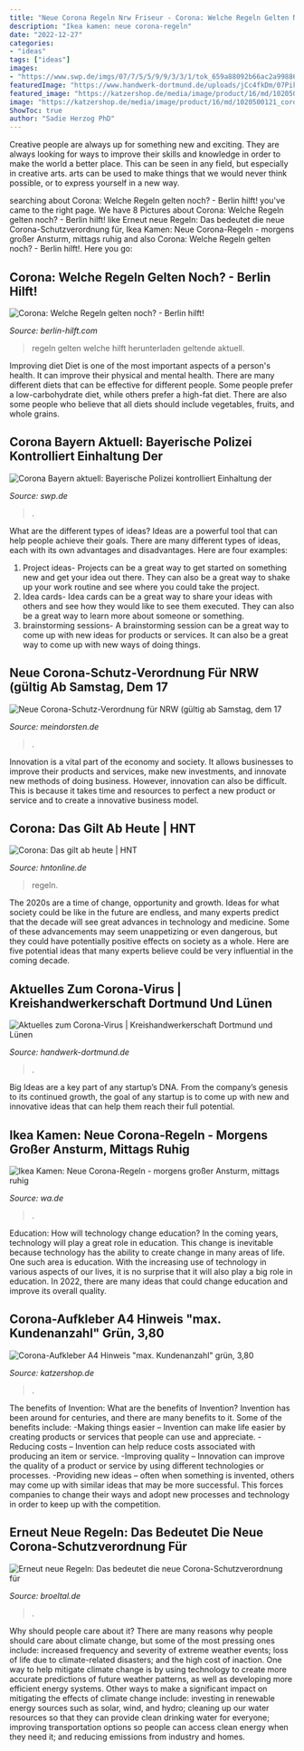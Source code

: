 ```yaml
---
title: "Neue Corona Regeln Nrw Friseur - Corona: Welche Regeln Gelten Noch?"
description: "Ikea kamen: neue corona-regeln"
date: "2022-12-27"
categories:
- "ideas"
tags: ["ideas"]
images:
- "https://www.swp.de/imgs/07/7/5/5/9/9/3/3/1/tok_659a88092b66ac2a99886925264d5318/w1176_h662_x828_y430_d426ccf6db760989.jpeg"
featuredImage: "https://www.handwerk-dortmund.de/uploads/jCc4fkDm/07Piktogramme_Hygienetipps_300dpi.png"
featured_image: "https://katzershop.de/media/image/product/16/md/1020500121_corona-aufkleber-a4-hinweis-corona-regeln-gruen.jpg"
image: "https://katzershop.de/media/image/product/16/md/1020500121_corona-aufkleber-a4-hinweis-corona-regeln-gruen.jpg"
ShowToc: true
author: "Sadie Herzog PhD"
---
```



Creative people are always up for something new and exciting. They are always looking for ways to improve their skills and knowledge in order to make the world a better place. This can be seen in any field, but especially in creative arts. arts can be used to make things that we would never think possible, or to express yourself in a new way.

	

		
searching about Corona: Welche Regeln gelten noch? - Berlin hilft! you've came to the right page. We have 8 Pictures about Corona: Welche Regeln gelten noch? - Berlin hilft! like Erneut neue Regeln: Das bedeutet die neue Corona-Schutzverordnung für, Ikea Kamen: Neue Corona-Regeln - morgens großer Ansturm, mittags ruhig and also Corona: Welche Regeln gelten noch? - Berlin hilft!. Here you go:
		
    
## Corona: Welche Regeln Gelten Noch? - Berlin Hilft!

<img loading=lazy src="https://i1.wp.com/berlin-hilft.com/wp-content/uploads/2020/07/E5BA9D53-0BBF-4A0B-9441-A632E742DBCB.jpeg?w=1200" onerror="this.onerror=null;this.src='https://tse4.mm.bing.net/th?id=OIP.35EfokwLxAwLAwU9Vo9TDwHaGI&amp;pid=15.1';" alt="Corona: Welche Regeln gelten noch? - Berlin hilft!">

_Source: berlin-hilft.com_

>regeln gelten welche hilft herunterladen geltende aktuell. 

	

Improving diet
Diet is one of the most important aspects of a person's health. It can improve their physical and mental health. There are many different diets that can be effective for different people. Some people prefer a low-carbohydrate diet, while others prefer a high-fat diet. There are also some people who believe that all diets should include vegetables, fruits, and whole grains.

    
## Corona Bayern Aktuell: Bayerische Polizei Kontrolliert Einhaltung Der

<img loading=lazy src="https://www.swp.de/imgs/07/7/5/5/9/9/3/3/1/tok_659a88092b66ac2a99886925264d5318/w1176_h662_x828_y430_d426ccf6db760989.jpeg" onerror="this.onerror=null;this.src='https://tse2.mm.bing.net/th?id=OIP._yXkXVx8JfzO1nFSMLPz4QHaEK&amp;pid=15.1';" alt="Corona Bayern aktuell: Bayerische Polizei kontrolliert Einhaltung der">

_Source: swp.de_

>. 

	

What are the different types of ideas?
Ideas are a powerful tool that can help people achieve their goals. There are many different types of ideas, each with its own advantages and disadvantages. Here are four examples: 
1. Project ideas- Projects can be a great way to get started on something new and get your idea out there. They can also be a great way to shake up your work routine and see where you could take the project. 
2. Idea cards- Idea cards can be a great way to share your ideas with others and see how they would like to see them executed. They can also be a great way to learn more about someone or something. 
3. brainstorming sessions- A brainstorming session can be a great way to come up with new ideas for products or services. It can also be a great way to come up with new ways of doing things.

    
## Neue Corona-Schutz-Verordnung Für NRW (gültig Ab Samstag, Dem 17

<img loading=lazy src="https://meindorsten.de/wp-content/uploads/2020/10/AFADACB7-6960-43FD-932B-C1B9D64F8893.jpeg" onerror="this.onerror=null;this.src='https://tse4.mm.bing.net/th?id=OIP.lGVuMI1Se6o7DHU3l1XrMQHaHa&amp;pid=15.1';" alt="Neue Corona-Schutz-Verordnung für NRW (gültig ab Samstag, dem 17">

_Source: meindorsten.de_

>. 

	

Innovation is a vital part of the economy and society. It allows businesses to improve their products and services, make new investments, and innovate new methods of doing business. However, innovation can also be difficult. This is because it takes time and resources to perfect a new product or service and to create a innovative business model.

    
## Corona: Das Gilt Ab Heute | HNT

<img loading=lazy src="https://www.hntonline.de/wp-content/uploads/2020/10/icons-regeln-corona-symbolbild2.jpg" onerror="this.onerror=null;this.src='https://tse3.mm.bing.net/th?id=OIP.6Wd4fEd4JaeAlzgnoSdOdQHaEo&amp;pid=15.1';" alt="Corona: Das gilt ab heute | HNT">

_Source: hntonline.de_

>regeln. 

	

The 2020s are a time of change, opportunity and growth. Ideas for what society could be like in the future are endless, and many experts predict that the decade will see great advances in technology and medicine. Some of these advancements may seem unappetizing or even dangerous, but they could have potentially positive effects on society as a whole. Here are five potential ideas that many experts believe could be very influential in the coming decade.

    
## Aktuelles Zum Corona-Virus | Kreishandwerkerschaft Dortmund Und Lünen

<img loading=lazy src="https://www.handwerk-dortmund.de/uploads/jCc4fkDm/07Piktogramme_Hygienetipps_300dpi.png" onerror="this.onerror=null;this.src='https://tse3.mm.bing.net/th?id=OIP.jCc4fk_DmhgGP6izTjiGggHaKX&amp;pid=15.1';" alt="Aktuelles zum Corona-Virus | Kreishandwerkerschaft Dortmund und Lünen">

_Source: handwerk-dortmund.de_

>. 

	

Big Ideas are a key part of any startup’s DNA. From the company’s genesis to its continued growth, the goal of any startup is to come up with new and innovative ideas that can help them reach their full potential.

    
## Ikea Kamen: Neue Corona-Regeln - Morgens Großer Ansturm, Mittags Ruhig

<img loading=lazy src="https://www.wa.de/bilder/2020/12/06/90122710/24438071-ikea-corona-massnahmen-winter-2020-person-auf-20-quadratmetern-44ef.jpg" onerror="this.onerror=null;this.src='https://tse4.mm.bing.net/th?id=OIP.q3b_Xm9prj-klKPdkMdi1AHaEK&amp;pid=15.1';" alt="Ikea Kamen: Neue Corona-Regeln - morgens großer Ansturm, mittags ruhig">

_Source: wa.de_

>. 

	

Education: How will technology change education?
In the coming years, technology will play a great role in education. This change is inevitable because technology has the ability to create change in many areas of life. One such area is education. With the increasing use of technology in various aspects of our lives, it is no surprise that it will also play a big role in education. In 2022, there are many ideas that could change education and improve its overall quality.

    
## Corona-Aufkleber A4 Hinweis &quot;max. Kundenanzahl&quot; Grün, 3,80

<img loading=lazy src="https://katzershop.de/media/image/product/16/md/1020500121_corona-aufkleber-a4-hinweis-corona-regeln-gruen.jpg" onerror="this.onerror=null;this.src='https://tse3.mm.bing.net/th?id=OIP.4c8-MxUzN1lrvvrRWp_1mwHaHa&amp;pid=15.1';" alt="Corona-Aufkleber A4 Hinweis &quot;max. Kundenanzahl&quot; grün, 3,80">

_Source: katzershop.de_

>. 

	

The benefits of Invention: What are the benefits of Invention?
Invention has been around for centuries, and there are many benefits to it. Some of the benefits include: 
-Making things easier – Invention can make life easier by creating products or services that people can use and appreciate. 
-Reducing costs – Invention can help reduce costs associated with producing an item or service. 
-Improving quality – Innovation can improve the quality of a product or service by using different technologies or processes. 
-Providing new ideas – often when something is invented, others may come up with similar ideas that may be more successful. This forces companies to change their ways and adopt new processes and technology in order to keep up with the competition.

    
## Erneut Neue Regeln: Das Bedeutet Die Neue Corona-Schutzverordnung Für

<img loading=lazy src="https://www.broeltal.de/fileadmin/_processed_/7/4/csm_15-3_8b7ae471ad.jpg" onerror="this.onerror=null;this.src='https://tse3.mm.bing.net/th?id=OIP.VZLPpckfPwvhO3OyOwR_IwHaDL&amp;pid=15.1';" alt="Erneut neue Regeln: Das bedeutet die neue Corona-Schutzverordnung für">

_Source: broeltal.de_

>. 

	

Why should people care about it?
There are many reasons why people should care about climate change, but some of the most pressing ones include: increased frequency and severity of extreme weather events; loss of life due to climate-related disasters; and the high cost of inaction.
One way to help mitigate climate change is by using technology to create more accurate predictions of future weather patterns, as well as developing more efficient energy systems. Other ways to make a significant impact on mitigating the effects of climate change include: investing in renewable energy sources such as solar, wind, and hydro; cleaning up our water resources so that they can provide clean drinking water for everyone; improving transportation options so people can access clean energy when they need it; and reducing emissions from industry and homes.


